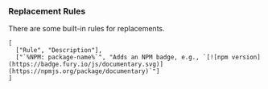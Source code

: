 ### Replacement Rules

There are some built-in rules for replacements.

```table
[
  ["Rule", "Description"],
  ["`%NPM: package-name%`", "Adds an NPM badge, e.g., `[![npm version] (https://badge.fury.io/js/documentary.svg)] (https://npmjs.org/package/documentary)`"]
]
```

